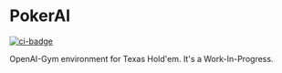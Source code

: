 # PokerAI

[![ci-badge]][ci]

OpenAI-Gym environment for Texas Hold'em.
It's a Work-In-Progress.

[ci-badge]: https://dev.azure.com/pokeraigym/PokerAIGym/_apis/build/status/pokeraigym.gym-holdem?branchName=master
[ci]: https://dev.azure.com/pokeraigym/PokerAIGym/_build/latest?definitionId=4&branchName=master
